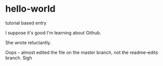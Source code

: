 # hello-world
tutorial based entry

I suppose it's good I'm learning about Github. 

She wrote reluctantly.

Oops - almost edited the file on the master branch, not the readme-edits branch. Sigh
